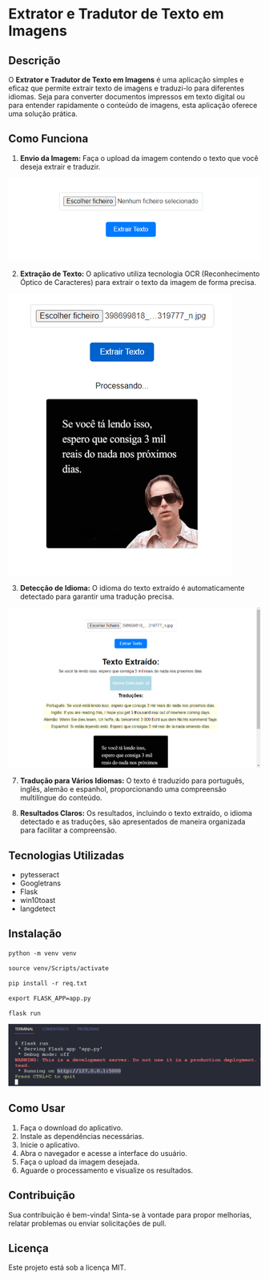 # Extrator e Tradutor de Texto em Imagens

## Descrição

O **Extrator e Tradutor de Texto em Imagens** é uma aplicação simples e eficaz que permite extrair texto de imagens e traduzi-lo para diferentes idiomas. Seja para converter documentos impressos em texto digital ou para entender rapidamente o conteúdo de imagens, esta aplicação oferece uma solução prática.

## Como Funciona

1. **Envio da Imagem:** Faça o upload da imagem contendo o texto que você deseja extrair e traduzir.

![Exemplo de Imagem](prints/print0.png)


2. **Extração de Texto:** O aplicativo utiliza tecnologia OCR (Reconhecimento Óptico de Caracteres) para extrair o texto da imagem de forma precisa.

![Exemplo de Imagem](prints/print1.png)

3. **Detecção de Idioma:** O idioma do texto extraído é automaticamente detectado para garantir uma tradução precisa.

![Exemplo de Imagem](prints/print2.png)

7. **Tradução para Vários Idiomas:** O texto é traduzido para português, inglês, alemão e espanhol, proporcionando uma compreensão multilíngue do conteúdo.

8. **Resultados Claros:** Os resultados, incluindo o texto extraído, o idioma detectado e as traduções, são apresentados de maneira organizada para facilitar a compreensão.

## Tecnologias Utilizadas

- pytesseract 
- Googletrans 
- Flask
- win10toast
- langdetect

## Instalação

```
python -m venv venv
```
```
source venv/Scripts/activate
```
```
pip install -r req.txt
```
```
export FLASK_APP=app.py
```
```
flask run

```
![Exemplo de Imagem](prints/print3.png)


## Como Usar

1. Faça o download do aplicativo.
2. Instale as dependências necessárias.
3. Inicie o aplicativo.
4. Abra o navegador e acesse a interface do usuário.
5. Faça o upload da imagem desejada.
6. Aguarde o processamento e visualize os resultados.

## Contribuição

Sua contribuição é bem-vinda! Sinta-se à vontade para propor melhorias, relatar problemas ou enviar solicitações de pull.

## Licença

Este projeto está sob a licença MIT.
